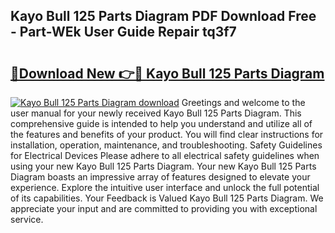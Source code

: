 ## Kayo Bull 125 Parts Diagram PDF Download Free - Part-WEk User Guide Repair tq3f7

# <h2><a href="http://dft4w4.blite.top/?on=Kayo+Bull+125+Parts+Diagram">🔗Download New 👉🔴 Kayo Bull 125 Parts Diagram</a></h2>

[![Kayo Bull 125 Parts Diagram download](https://i.imgur.com/lujVjoI.png)](http://dft4w4.blite.top/?on=Kayo+Bull+125+Parts+Diagram)
Greetings and welcome to the user manual for your newly received Kayo Bull 125 Parts Diagram. This comprehensive guide is intended to help you understand and utilize all of the features and benefits of your product. You will find clear instructions for installation, operation, maintenance, and troubleshooting. Safety Guidelines for Electrical Devices Please adhere to all electrical safety guidelines when using your new Kayo Bull 125 Parts Diagram. Your new Kayo Bull 125 Parts Diagram boasts an impressive array of features designed to elevate your experience. Explore the intuitive user interface and unlock the full potential of its capabilities. Your Feedback is Valued Kayo Bull 125 Parts Diagram. We appreciate your input and are committed to providing you with exceptional service.
